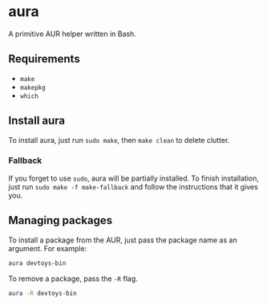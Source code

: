 # aura
A primitive AUR helper written in Bash.

## Requirements
* `make`
* `makepkg`
* `which`

## Install aura
To install aura, just run `sudo make`, then `make clean` to delete clutter.
### Fallback
If you forget to use `sudo`, aura will be partially installed. To finish installation, just run `sudo make -f make-fallback` and follow the instructions that it gives you.

## Managing packages
To install a package from the AUR, just pass the package name as an argument. For example:
```bash
aura devtoys-bin
```
To remove a package, pass the `-R` flag.
```bash
aura -R devtoys-bin
```
